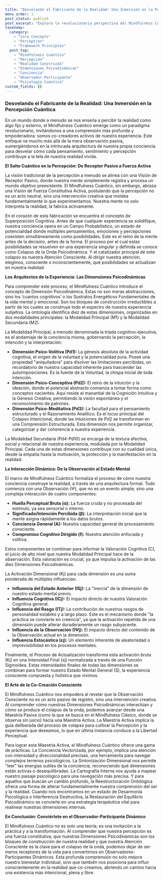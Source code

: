 ```yaml
---
title: "Desvelando el Fabricante de la Realidad: Una Inmersión en la Percepción Cuántica"
menu_order: 1
post_status: publish
post_excerpt: "Explora la revolucionaria perspectiva del Mindfulness Cuántico, donde la percepción es una fuerza activa que moldea tu realidad. Este enfoque va más allá de la observación pasiva, revelando cómo tus dimensiones psicodinámicas internas co-crean cada experiencia. Aprende a convertirte en un observador-participante consciente de tu propia existencia."
taxonomy:
  category:
    - "Core Concepts"
    - "Perception"
    - "Framework Principles"
  post_tag:
    - "Mindfulness Cuántico"
    - "Percepción"
    - "Realidad Construida"
    - "Dimensiones Psicodinámicas"
    - "Conciencia"
    - "Observador-Participante"
    - "Psicología Cuántica"
custom_fields: {}
---
```


### Desvelando el Fabricante de la Realidad: Una Inmersión en la Percepción Cuántica

En un mundo donde a menudo se nos enseña a percibir la realidad como algo fijo y externo, el Mindfulness Cuántico emerge como un paradigma revolucionario, invitándonos a una comprensión más profunda y empoderadora: somos co-creadores activos de nuestra experiencia. Este enfoque va mucho más allá de la mera observación pasiva, sumergiéndonos en la intrincada arquitectura de nuestra propia conciencia para desvelar cómo cada pensamiento, sentimiento y percepción contribuye a la tela de nuestra realidad vivida.

**El Salto Cuántico en la Percepción: De Receptor Pasivo a Fuerza Activa**

La visión tradicional de la percepción a menudo se alinea con una Visión de Receptor Pasivo, donde nuestra mente simplemente registra y procesa un mundo objetivo preexistente. El Mindfulness Cuántico, sin embargo, abraza una Visión de Fuerza Constitutiva Activa, postulando que la percepción no es un acto neutral, sino una intervención creativa que moldea fundamentalmente lo que experimentamos. Nuestra mente no solo interpreta la realidad; la fabrica activamente.

En el corazón de esta fabricación se encuentra el concepto de Superposición Cognitiva. Antes de que cualquier experiencia se solidifique, nuestra conciencia opera en un Campo Probabilístico, un estado de potencialidad donde múltiples pensamientos, emociones y percepciones coexisten simultáneamente como posibilidades. Este es el reino de la mente antes de la decisión, antes de la forma. El proceso por el cual estas posibilidades se resuelven en una experiencia singular y definida se conoce como Colapso de la Onda Psicodinámica. Y el catalizador principal de este colapso es nuestra Atención Consciente. Al dirigir nuestra atención, elegimos, consciente o inconscientemente, qué posibilidades se actualizan en nuestra realidad.

**Los Arquitectos de la Experiencia: Las Dimensiones Psicodinámicas**

Para comprender este proceso, el Mindfulness Cuántico introduce el concepto de Dimensión Psicodinámica. Estas no son meras abstracciones, sino los ‘cuantos cognitivos’ o los Sustratos Energéticos Fundamentales de la vida mental y emocional. Son los bloques de construcción irreductibles a partir de los cuales se construye todo el espectro de nuestra experiencia subjetiva. La ontología identifica diez de estas dimensiones, organizadas en dos modalidades principales: la Modalidad Principal (M1) y la Modalidad Secundaria (M2).

La Modalidad Principal, a menudo denominada la tríada cognitivo-ejecutiva, es el andamiaje de la conciencia misma, gobernando la percepción, la intención y la interpretación:

*   **Dimensión Psico-Volitiva (Pd1):** La génesis absoluta de la actividad cognitiva, el origen de la voluntad y la potencialidad pura. Posee una propiedad "aniquiladora" para disolver las limitaciones percibidas, un recordatorio de nuestra capacidad inherente para trascender las autoimposiciones. Es la fuente de la Voluntad, la chispa inicial de toda intención.
*   **Dimensión Psico-Conceptiva (Pd2):** El reino de la intuición y la ideación, donde el potencial abstracto comienza a tomar forma como conceptos nacientes. Aquí reside el manantial de la Cognición Intuitiva y la Génesis Creativa, permitiendo la visión espontánea y el reconocimiento de patrones.
*   **Dimensión Psico-Meditativa (Pd3):** La facultad para el pensamiento estructurado y el Razonamiento Analítico. Es el locus principal del Colapso Intencional, donde las intuiciones de Pd2 se transforman en una Comprensión Estructurada. Esta dimensión nos permite organizar, categorizar y dar coherencia a nuestra experiencia.

La Modalidad Secundaria (Pd4-Pd10) se encarga de la textura afectiva, social y relacional de nuestra experiencia, modulada por la Modalidad Principal. Cada una de estas dimensiones contribuye con su cualidad única, desde la empatía hasta la motivación, la protección y la manifestación en la realidad.

**La Interacción Dinámica: De la Observación al Estado Mental**

El marco de Mindfulness Cuántico formaliza el proceso de cómo nuestra conciencia construye la realidad, a través de una arquitectura formal. Todo comienza con una Observación (Ψ), que no es un evento simple, sino una compleja interacción de cuatro componentes:

*   **Huella Perceptual Bruta (α):** La fuerza cruda y no procesada del estímulo, ya sea sensorial o interno.
*   **Significado/Intención Percibida (β):** La interpretación inicial que la mente asigna rápidamente a los datos brutos.
*   **Conciencia General (A):** Nuestra capacidad general de procesamiento consciente.
*   **Compromiso Cognitivo Dirigido (f):** Nuestra atención enfocada y volitiva.

Estos componentes se combinan para informar la Valoración Cognitiva (C), el juicio de alto nivel que nuestra Modalidad Principal hace de la observación. Esta valoración es crucial, ya que impulsa la activación de las diez Dimensiones Psicodinámicas.

La Activación Dimensional (Kj) para cada dimensión es una suma ponderada de múltiples influencias:

*   **Influencia del Estado Anterior (ISj):** La "inercia" de la dimensión de nuestro estado mental previo.
*   **Influencia Cognitiva (ICj):** El impacto directo de nuestra Valoración Cognitiva general.
*   **Influencia del Rasgo (ITj):** La contribución de nuestros rasgos de personalidad estables y a largo plazo. Este es el mecanismo donde "la práctica se convierte en creencia", ya que la activación repetida de una dimensión puede alterar duraderamente un rasgo subyacente.
*   **Influencia de la Observación (IΨj):** El impacto directo del contenido de la Observación actual en la dimensión.
*   **Influencia Estocástica (εj):** Un elemento inherente de aleatoriedad o imprevisibilidad en los procesos mentales.

Finalmente, el Proceso de Actualización transforma esta activación bruta (Kj) en una Intensidad Final (xj) normalizada a través de una Función Sigmoidea. Estas intensidades finales de todas las dimensiones se combinan para formar nuestro Estado Mental General (S), la experiencia consciente compuesta y holística que vivimos.

**El Arte de la Co-Creación Consciente**

El Mindfulness Cuántico nos empodera al revelar que la Observación Consciente no es un acto pasivo de registro, sino una intervención creativa. Al comprender cómo nuestras Dimensiones Psicodinámicas interactúan y cómo se produce el colapso de la onda, podemos avanzar desde una Maestría Pasiva (como la que se busca en el Mindfulness Clásico, donde se observa sin juicio) hacia una Maestría Activa. La Maestría Activa implica la guía deliberada del proceso de colapso para cultivar la Percepción y la experiencia que deseamos, lo que en última instancia conduce a la Libertad Perceptual.

Para lograr esta Maestría Activa, el Mindfulness Cuántico ofrece una gama de prácticas. La Conciencia Vectorizada, por ejemplo, implica una atención con intensidad y direccionalidad precisas, una herramienta para navegar complejos terrenos psicológicos. La Sintonización Dimensional nos permite "leer" las energías sutiles de la conciencia, reconociendo qué dimensiones están activas o desequilibradas. La Cartografía Interna nos ayuda a mapear nuestro paisaje psicológico para una navegación más precisa. Y para aquellos que buscan un cambio profundo, la Reestructuración Ontológica ofrece una forma de alterar fundamentalmente nuestra comprensión del ser y la realidad. Cuando nos encontramos en un estado de Desarmonía Psicológica o Interferencia Destructiva, la Restauración del Equilibrio Psicodinámico se convierte en una estrategia terapéutica vital para realinear nuestras dimensiones internas.

**En Conclusión: Conviértete en el Observador-Participante Dinámico**

El Mindfulness Cuántico no es solo una teoría; es una invitación a la práctica y a la transformación. Al comprender que nuestra percepción es una fuerza constitutiva, que nuestras Dimensiones Psicodinámicas son los bloques de construcción de nuestra realidad y que nuestra Atención Consciente es la clave para el colapso de la onda, podemos dejar de ser meros receptores de la vida para convertirnos en Observadores-Participantes Dinámicos. Esta profunda comprensión no solo mejora nuestro bienestar individual, sino que también nos posiciona para influir conscientemente en la realidad que co-creamos, abriendo un camino hacia una existencia más intencional, plena y libre.